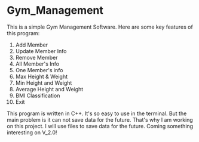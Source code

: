 # Gym_Management
This is a simple Gym Management Software.
Here are some key features of this program:

1. Add Member
2. Update Member Info
3. Remove Member
4. All Member's Info
5. One Member's info
6. Max Height & Weight
7. Min Height and Weight
8. Average Height and Weight
9. BMI Classification
10. Exit

This program is written in C++. It's so easy to use in the terminal.
But the main problem is it can not save data for the future.
That's why I am working on this project. I will use files to save data for the future.
Coming something interesting on V_2.0!

